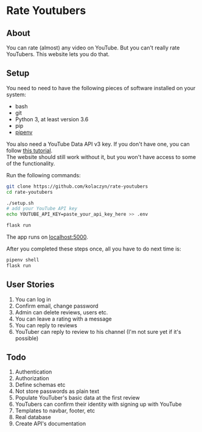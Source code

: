 # Rate Youtubers

## About

You can rate (almost) any video on YouTube. But you can't really rate YouTubers. This website lets you do that.

## Setup

You need to need to have the following pieces of software installed on your system:

- bash
- git
- Python 3, at least version 3.6
- pip
- [pipenv](https://pipenv.pypa.io/en/latest/)

You also need a YouTube Data API v3 key. If you don't have one, you can follow [this tutorial](https://youtu.be/th5_9woFJmk).  
The website should still work without it, but you won't have access to some of the functionality.

Run the following commands:

```bash
git clone https://github.com/kolaczyn/rate-youtubers
cd rate-youtubers

./setup.sh
# add your YouTube API key
echo YOUTUBE_API_KEY=paste_your_api_key_here >> .env

flask run
```

The app runs on [localhost:5000](http://localhost:5000/).

After you completed these steps once, all you have to do next time is:

```bash
pipenv shell
flask run
```

## User Stories

1. You can log in
1. Confirm email, change password
1. Admin can delete reviews, users etc.
1. You can leave a rating with a message
1. You can reply to reviews
1. YouTuber can reply to review to his channel (I'm not sure yet if it's possible)

## Todo

1. Authentication
1. Authorization
1. Define schemas etc
1. Not store passwords as plain text
1. Populate YouTuber's basic data at the first review
1. YouTubers can confirm their identity with signing up with YouTube
1. Templates to navbar, footer, etc
1. Real database
1. Create API's documentation
